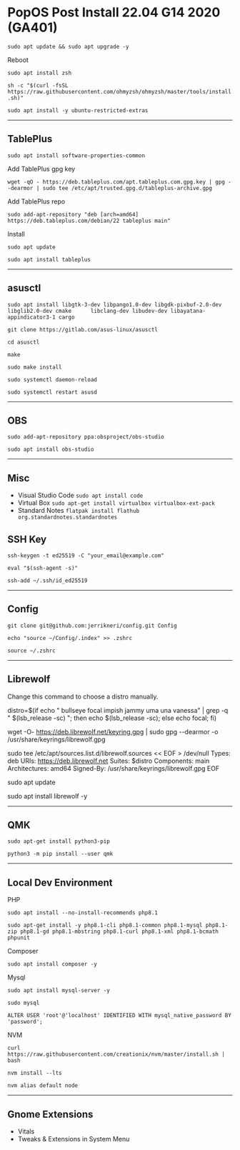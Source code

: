 # PopOS Post Install 22.04 G14 2020 (GA401)

`sudo apt update && sudo apt upgrade -y`

Reboot

`sudo apt install zsh`

`sh -c "$(curl -fsSL https://raw.githubusercontent.com/ohmyzsh/ohmyzsh/master/tools/install.sh)"`

`sudo apt install -y ubuntu-restricted-extras`

---

## TablePlus

`sudo apt install software-properties-common`

Add TablePlus gpg key

`wget -qO - https://deb.tableplus.com/apt.tableplus.com.gpg.key | gpg --dearmor | sudo tee /etc/apt/trusted.gpg.d/tableplus-archive.gpg`

Add TablePlus repo

`sudo add-apt-repository "deb [arch=amd64] https://deb.tableplus.com/debian/22 tableplus main"`

Install

`sudo apt update`

`sudo apt install tableplus`

---

## asusctl

`sudo apt install libgtk-3-dev libpango1.0-dev libgdk-pixbuf-2.0-dev libglib2.0-dev cmake      libclang-dev libudev-dev libayatana-appindicator3-1 cargo`

`git clone https://gitlab.com/asus-linux/asusctl`

`cd asusctl`

`make`

`sudo make install`

`sudo systemctl daemon-reload`

`sudo systemctl restart asusd`

---

## OBS
`sudo add-apt-repository ppa:obsproject/obs-studio`

`sudo apt install obs-studio`

---

## Misc
- Visual Studio Code `sudo apt install code`
- Virtual Box `sudo apt-get install virtualbox virtualbox-ext-pack`
- Standard Notes `flatpak install flathub org.standardnotes.standardnotes`

## SSH Key
`ssh-keygen -t ed25519 -C "your_email@example.com"`

`eval "$(ssh-agent -s)"`

`ssh-add ~/.ssh/id_ed25519`

---

## Config
`git clone git@github.com:jerrikneri/config.git Config`

`echo "source ~/Config/.index" >> .zshrc`

`source ~/.zshrc`

---

## Librewolf

Change this command to choose a distro manually.

distro=$(if echo " bullseye focal impish jammy uma una vanessa" | grep -q " $(lsb_release -sc) "; then echo $(lsb_release -sc); else echo focal; fi)

wget -O- https://deb.librewolf.net/keyring.gpg | sudo gpg --dearmor -o /usr/share/keyrings/librewolf.gpg

sudo tee /etc/apt/sources.list.d/librewolf.sources << EOF > /dev/null
Types: deb
URIs: https://deb.librewolf.net
Suites: $distro
Components: main
Architectures: amd64
Signed-By: /usr/share/keyrings/librewolf.gpg
EOF

sudo apt update

sudo apt install librewolf -y

---

## QMK

`sudo apt-get install python3-pip`

`python3 -m pip install --user qmk`

---

## Local Dev Environment

PHP

`sudo apt install --no-install-recommends php8.1`

`sudo apt-get install -y php8.1-cli php8.1-common php8.1-mysql php8.1-zip php8.1-gd php8.1-mbstring php8.1-curl php8.1-xml php8.1-bcmath phpunit`

Composer

`sudo apt install composer -y`

Mysql

`sudo apt install mysql-server -y`

`sudo mysql`

`ALTER USER 'root'@'localhost' IDENTIFIED WITH mysql_native_password BY 'password';`

NVM

`curl https://raw.githubusercontent.com/creationix/nvm/master/install.sh | bash`

`nvm install --lts`

`nvm alias default node`

---

## Gnome Extensions

- Vitals
- Tweaks & Extensions in System Menu
